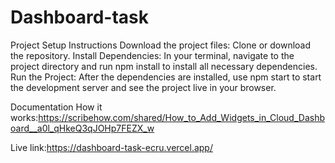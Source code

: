# Dashboard-task
Project Setup Instructions
Download the project files: Clone or download the repository.
Install Dependencies: In your terminal, navigate to the project directory and run npm install to install all necessary dependencies.
Run the Project: After the dependencies are installed, use npm start to start the development server and see the project live in your browser.

Documentation How it works:https://scribehow.com/shared/How_to_Add_Widgets_in_Cloud_Dashboard__a0l_qHkeQ3qJOHp7FEZX_w

Live link:https://dashboard-task-ecru.vercel.app/
